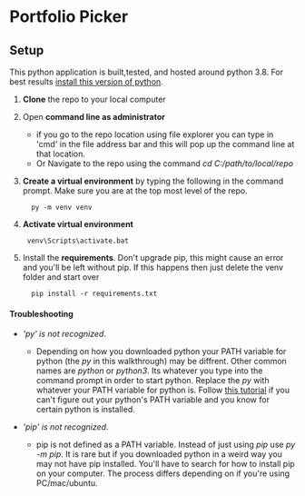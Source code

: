 # Portfolio Picker

## Setup
This python application is built,tested, and hosted around python 3.8. 
For best results [install this version of python](https://www.python.org/downloads/). 

1. **Clone** the repo to your local computer

2. Open **command line as administrator** 
   - if you go to the repo location using file explorer you can type in 'cmd' in the file address bar 
   and this will pop up the command line at that location.
   - Or Navigate to the repo using the command _cd C:/path/to/local/repo_ 
   
3. **Create a virtual environment** by typing the following in the command prompt. Make sure you are at the top most level of the repo.
      
         py -m venv venv
4. **Activate virtual environment**

        venv\Scripts\activate.bat

5. Install the **requirements**. Don't upgrade pip, this might cause an error and you'll be left without pip. If this happens then just delete the venv folder and start over
       
         pip install -r requirements.txt
      

#### Troubleshooting

- *'py' is not recognized*. 
  - Depending on how you downloaded python your PATH variable for python (the _py_ in this walkthrough) may be diffrent.
Other common names are _python_ or _python3_. Its whatever you type into the command prompt in order to start python. 
  Replace the _py_ with whatever your PATH variable for python is. Follow [this tutorial](https://www.educative.io/edpresso/how-to-add-python-to-path-variable-in-window) 
  if you can't figure out your python's PATH variable and you know for certain python is installed.

- *'pip' is not recognized*. 
  - pip is not defined as a PATH variable. Instead of just using *pip*
use *py -m pip*. It is rare but if you downloaded python in a weird way you may not have pip installed. You'll have to search for how to install pip on your computer.
  The process differs depending on if you're using PC/mac/ubuntu.